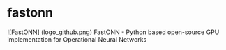 # fastonn
![FastONN] (logo_github.png)
FastONN - Python based open-source GPU implementation for Operational Neural Networks
